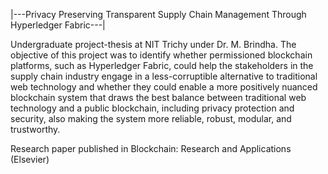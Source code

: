 |---Privacy Preserving Transparent Supply Chain Management Through Hyperledger Fabric---|

Undergraduate project-thesis at NIT Trichy under Dr. M. Brindha. The objective of this project was to identify whether permissioned blockchain platforms, such as Hyperledger Fabric, could help the stakeholders in the supply chain industry engage in a less-corruptible alternative to traditional web technology and whether they could enable a more positively nuanced blockchain system that draws the best balance between traditional web technology and a public blockchain, including privacy protection and security, also making the system more reliable, robust, modular, and trustworthy.

Research paper published in Blockchain: Research and Applications (Elsevier)
